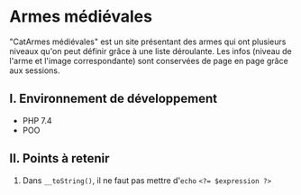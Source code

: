 # Armes médiévales

"CatArmes médiévales" est un site présentant des armes qui ont plusieurs niveaux qu'on peut définir grâce à une liste déroulante. Les infos (niveau de l'arme et l'image correspondante) sont conservées de page en page grâce aux sessions.

## I. Environnement de développement

* PHP 7.4
* POO

## II. Points à retenir
 
1. Dans `__toString()`, il ne faut pas mettre d'`echo` `<?= $expression ?>` 